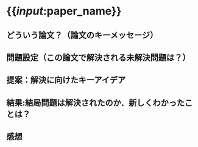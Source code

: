 # {{_input_:paper_name}}

## どういう論文？（論文のキーメッセージ）

## 問題設定（この論文で解決される未解決問題は？）

## 提案：解決に向けたキーアイデア

## 結果:結局問題は解決されたのか．新しくわかったことは？

## 感想


